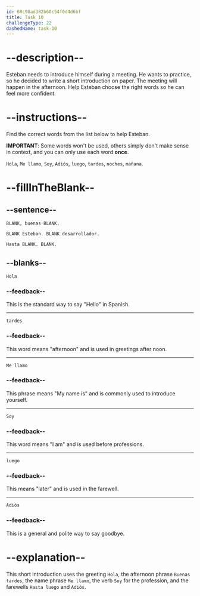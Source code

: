 ```yaml
---
id: 68c98ad382b60c54f0d4d6bf
title: Task 10
challengeType: 22
dashedName: task-10
---
```

<!-- (No Audio) -->

# --description--

Esteban needs to introduce himself during a meeting. He wants to practice, so he decided to write a short introduction on paper. The meeting will happen in the afternoon. Help Esteban choose the right words so he can feel more confident.

# --instructions--

Find the correct words from the list below to help Esteban. 

**IMPORTANT**: Some words won't be used, others simply don't make sense in context, and you can only use each word **once**.

`Hola`, `Me llamo`, `Soy`, `Adiós`, `luego`, `tardes`, `noches`, `mañana`.

# --fillInTheBlank--

## --sentence--

`BLANK, buenas BLANK.`

`BLANK Esteban. BLANK desarrollador.` 
 
`Hasta BLANK. BLANK.`

## --blanks--

`Hola`

### --feedback--

This is the standard way to say "Hello" in Spanish.

---

`tardes`

### --feedback--

This word means "afternoon" and is used in greetings after noon.

---

`Me llamo`

### --feedback--

This phrase means "My name is" and is commonly used to introduce yourself.

---

`Soy`

### --feedback--

This word means "I am" and is used before professions.

---

`luego`

### --feedback--

This means "later" and is used in the farewell.

---

`Adiós`

### --feedback--

This is a general and polite way to say goodbye.

# --explanation--

This short introduction uses the greeting `Hola`, the afternoon phrase `Buenas tardes`, the name phrase `Me llamo`, the verb `Soy` for the profession, and the farewells `Hasta luego` and `Adiós`.
